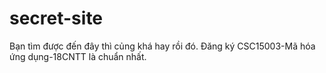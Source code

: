 # secret-site

Bạn tìm được đến đây thì củng khá hay rồi đó.
Đăng ký CSC15003-Mã hóa ứng dụng-18CNTT là chuẩn nhất. 
